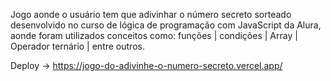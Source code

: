 Jogo aonde o usuário tem que adivinhar o número secreto sorteado desenvolvido no curso de lógica de programação com JavaScript da Alura, aonde foram utilizados conceitos como: funções | condições | Array | Operador ternário | entre outros.

Deploy -> https://jogo-do-adivinhe-o-numero-secreto.vercel.app/
